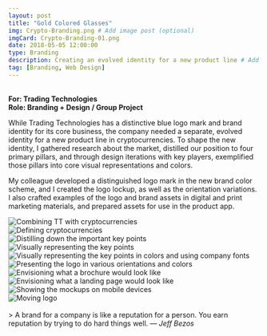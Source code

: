 ```yaml
---
layout: post
title: "Gold Colored Glasses"
img: Crypto-Branding.png # Add image post (optional)
imgCard: Crypto-Branding-01.png 
date: 2018-05-05 12:00:00
type: Branding 
description: Creating an evolved identity for a new product line # Add post description (optional)
tag: [Branding, Web Design]
---
```


<b><br/>For: Trading Technologies</b><br/>
<b>Role: Branding + Design / Group Project</b>

While Trading Technologies has a distinctive blue logo mark and brand identity for its core business, the company needed a separate, evolved identity for a new product line in cryptocurrencies.  To shape the new identity, I gathered research about the market, distilled our position to four primary pillars, and through design iterations with key players, exemplified those pillars into core visual representations and colors.   

My colleague developed a distinguished logo mark in the new brand color scheme, and I created the logo lockup, as well as the orientation variations.  I also crafted examples of the logo and brand assets in digital and print marketing materials, and prepared assets for use in the product app.

<div class="post_image_addl">
    <img src="/assets/img/Branding-Issue.png" alt="Combining TT with cryptocurrencies">
</div>
<div class="post_image_addl">
    <img src="/assets/img/Branding-Lingual.png" alt="Defining cryptocurrencies">
</div>
<div class="post_image_addl">
    <img src="/assets/img/Branding-Keywords.png" alt="Distilling down the important key points">
</div>
<div class="post_image_addl">
    <img src="/assets/img/Branding-Visual.png" alt="Visually representing the key points">
</div>
<div class="post_image_addl">
    <img src="/assets/img/Branding-Colors-Font.png" alt="Visually representing the key points in colors and using company fonts">
</div>
<div class="post_image_addl">
    <img src="/assets/img/Branding_Logos.png" alt="Presenting the logo in various orientations and colors">
</div>
<div class="post_image_addl">
    <img src="/assets/img/Branding-Brochure.png" alt="Envisioning what a brochure would look like">
</div>
<div class="post_image_addl">
    <img src="/assets/img/Branding-LandingPage.png" alt="Envisioning what a landing page would look like">
</div>
<div class="post_image_addl">
    <img src="/assets/img/Branding-Mobile-Photograph.png" alt="Showing the mockups on mobile devices">
</div>
<div class="post_image_addl">
    <img src="/assets/img/Branding_Logo_Animation.png" alt="Moving logo">
</div>
<br/>
> A brand for a company is like a reputation for a person. You earn reputation by trying to do hard things well. <cite>― Jeff Bezos</cite>
